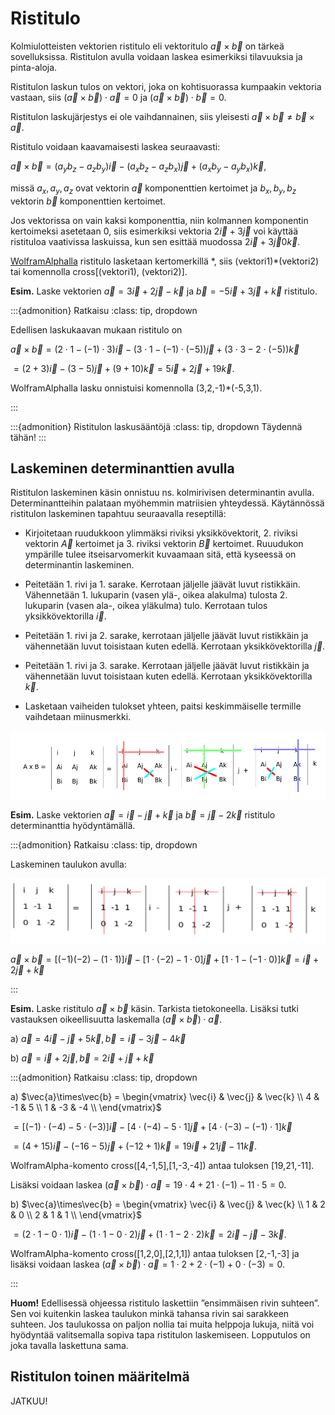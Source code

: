 # Ristitulo

Kolmiulotteisten vektorien ristitulo eli vektoritulo $\vec{a} \times \vec{b}$ on tärkeä sovelluksissa. Ristitulon avulla voidaan laskea esimerkiksi tilavuuksia ja pinta-aloja.

Ristitulon laskun tulos on vektori, joka on kohtisuorassa kumpaakin vektoria vastaan, siis $(\vec{a} \times \vec{b})\cdot \vec{a}=0$ ja $(\vec{a}\times \vec{b}) \cdot \vec{b}=0$.

Ristitulon laskujärjestys ei ole vaihdannainen, siis yleisesti $\vec{a} \times \vec{b} \neq \vec{b} \times \vec{a}$.

Ristitulo voidaan kaavamaisesti laskea seuraavasti: 

$\vec{a} \times \vec{b}=(a_y b_z-a_z b_y) \vec{i}-(a_x b_z-a_z b_x) \vec{j}+(a_x b_y-a_y b_x) \vec{k}$,

missä $a_x,a_y,a_z$ ovat vektorin $\vec{a}$ komponenttien kertoimet ja $b_x,b_y,b_z$ vektorin $\vec{b}$ komponenttien kertoimet.

Jos vektorissa on vain kaksi komponenttia, niin kolmannen komponentin kertoimeksi asetetaan 0, siis esimerkiksi vektoria $2 \vec{i} + 3 \vec{j}$ voi käyttää ristituloa vaativissa laskuissa, kun sen esittää muodossa $2 \vec{i} + 3 \vec{j} 0 \vec{k}$.

[WolframAlphalla](https://wolframalpha.com) ristitulo lasketaan kertomerkillä \*, siis (vektori1)\*(vektori2) tai komennolla cross\[(vektori1), (vektori2)\].
 

**Esim.** Laske vektorien $\vec{a}=3 \vec{i}+2 \vec{j}-\vec{k}$ ja $\vec{b}=-5\vec{i}+3\vec{j}+\vec{k}$ ristitulo.

:::{admonition} Ratkaisu
:class: tip, dropdown

Edellisen laskukaavan mukaan ristitulo on 

$\vec{a} \times \vec{b}=(2\cdot 1-(-1)\cdot 3) \vec{i}-(3\cdot 1-(-1)\cdot (-5)) \vec{j} + (3\cdot 3-2\cdot (-5))\vec{k}$

$=(2+3) \vec{i}-(3-5) \vec{j} + (9+10) \vec{k}=5 \vec{i}+2\vec{j}+19\vec{k}$.

WolframAlphalla lasku onnistuisi komennolla (3,2,-1)\*(-5,3,1).

:::

:::{admonition} Ristitulon laskusääntöjä
:class: tip, dropdown
Täydennä tähän!
:::

## Laskeminen determinanttien avulla

Ristitulon laskeminen käsin onnistuu ns. kolmirivisen determinantin avulla. Determinantteihin palataan myöhemmin matriisien yhteydessä. Käytännössä ristitulon laskeminen tapahtuu seuraavalla reseptillä:

- Kirjoitetaan ruudukkoon ylimmäksi riviksi yksikkövektorit, 2. riviksi vektorin $\vec{A}$ kertoimet ja 3. riviksi vektorin $\vec{B}$ kertoimet. Ruuudukon ympärille tulee itseisarvomerkit kuvaamaan sitä, että kyseessä on determinantin laskeminen.

- Peitetään 1. rivi ja 1. sarake. Kerrotaan jäljelle jäävät luvut ristikkäin. Vähennetään 1. lukuparin (vasen ylä-, oikea alakulma) tulosta 2. lukuparin (vasen ala-, oikea yläkulma) tulo. Kerrotaan tulos yksikkövektorilla $\vec{i}$.

- Peitetään 1. rivi ja 2. sarake, kerrotaan jäljelle jäävät luvut ristikkäin ja vähennetään luvut toisistaan kuten edellä. Kerrotaan yksikkövektorilla $\vec{j}$. 

- Peitetään 1. rivi ja 3. sarake. Kerrotaan jäljelle jäävät luvut ristikkäin ja vähennetään luvut toisistaan kuten edellä. Kerrotaan yksikkövektorilla $\vec{k}$.

- Lasketaan vaiheiden tulokset yhteen, paitsi keskimmäiselle termille vaihdetaan miinusmerkki.

![Ristitulon laskeminen determinanttien avulla](ristitulo_resepti.png "Ristitulon laskemisen periaate")

**Esim.** Laske vektorien $\vec{a}=\vec{i}-\vec{j}+\vec{k}$ ja $\vec{b}=\vec{j}-2\vec{k}$ ristitulo determinanttia hyödyntämällä.

:::{admonition} Ratkaisu
:class: tip, dropdown

Laskeminen taulukon avulla:
 
![Ristitulon laskuesimerkki](ristitulo_esim.png "Ristitulo, laskuesimerkki")

$\vec{a}\times \vec{b}=[(-1)(-2)-(1\cdot 1)] \vec{i}-[1\cdot (-2)-1\cdot 0]\vec{j}+[1\cdot 1-(-1\cdot 0)] \vec{k}= \vec{i}+2\vec{j}+\vec{k}$

:::

**Esim.** Laske ristitulo $\vec{a}\times \vec{b}$ käsin. Tarkista tietokoneella. Lisäksi tutki vastauksen oikeellisuutta laskemalla $(\vec{a}\times \vec{b})\cdot \vec{a}$.

a) $\vec{a}=4\vec{i}-\vec{j}+5\vec{k}, \vec{b}=\vec{i}-3\vec{j}-4\vec{k}$

b) $\vec{a}=\vec{i}+2\vec{j}, \vec{b}=2\vec{i}+\vec{j}+\vec{k}$ 

:::{admonition} Ratkaisu
:class: tip, dropdown

a) $\vec{a}\times\vec{b} =
  \begin{vmatrix}
    \vec{i} & \vec{j} & \vec{k} \\
    4 & -1 & 5 \\
    1 & -3 & -4 \\
  \end{vmatrix}$

$=[(-1)\cdot (-4)-5\cdot (-3)] \vec{i}-[4\cdot (-4)-5\cdot 1]\vec{j}+[4\cdot(-3)-(-1)\cdot 1] \vec{k}$

$=(4+15) \vec{i} -(-16-5) \vec{j} + (-12+1) \vec{k}=19 \vec{i}+21 \vec{j}-11 \vec{k}$.

WolframAlpha-komento cross([4,-1,5],[1,-3,-4]) antaa tuloksen [19,21,-11].

Lisäksi voidaan laskea $(\vec{a}\times \vec{b})\cdot \vec{a}=19\cdot 4+21 \cdot (-1)-11\cdot 5=0$.

b) $\vec{a}\times\vec{b} =
  \begin{vmatrix}
    \vec{i} & \vec{j} & \vec{k} \\
    1 & 2 & 0 \\
    2 & 1 & 1 \\
  \end{vmatrix}$

$=(2\cdot 1-0\cdot 1) \vec{i}-(1\cdot 1-0\cdot 2) \vec{j} + (1\cdot 1-2 \cdot 2) \vec{k} = 2 \vec{i}-\vec{j}-3\vec{k}$.

WolframAlpha-komento cross([1,2,0],[2,1,1]) antaa tuloksen [2,-1,-3] ja lisäksi voidaan laskea $(\vec{a}\times \vec{b})\cdot \vec{a}=1\cdot 2+2\cdot (-1)+0\cdot (-3)=0$.

:::

**Huom!** Edellisessä ohjeessa ristitulo laskettiin ”ensimmäisen rivin suhteen”. Sen voi kuitenkin laskea taulukon minkä tahansa rivin sai sarakkeen suhteen. Jos taulukossa on paljon nollia tai muita helppoja lukuja, niitä voi hyödyntää valitsemalla sopiva tapa ristitulon laskemiseen. Lopputulos on joka tavalla laskettuna sama.


## Ristitulon toinen määritelmä

JATKUU!

